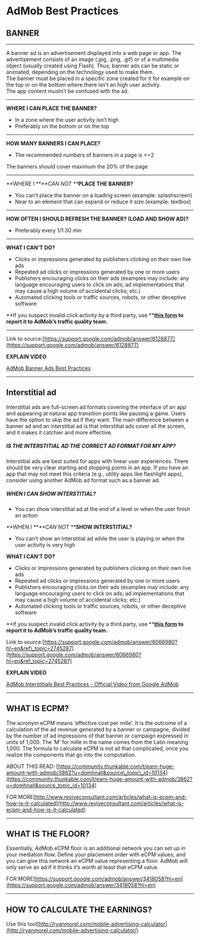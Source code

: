 # AdMob Best Practices

## BANNER

---

A banner ad is an advertisement displayed into a web page or app. The advertisement consists of an image \(.jpg, .png, .gif\) or of a multimedia object \(usually created using Flash\). Thus, banner ads can be static or animated, depending on the technology used to make them.  
The banner must be placed in a specific zone created for it for example on the top or on the bottom where there isn’t an high user activity.  
The app content mustn’t be confused with the ad.

---

**WHERE I CAN PLACE THE BANNER?**

* In a zone where the user activity isn’t high
* Preferably on the bottom or on the top

---

**HOW MANY BANNERS I CAN PLACE?**

* The recommended numbers of banners in a page is &lt;=2

The banners should cover maximum the 20% of the page

---

**WHERE I **_**CAN NOT **_**PLACE THE BANNER?**

* You can’t place the banner on a loading screen \(example: splashscreen\)
* Near to an element that can expand or reduce it size \(example: textbox\)

---

**HOW OFTEN I SHOULD REFRESH THE BANNER? \(LOAD AND SHOW AD\)?**

* Preferably every 1/1:30 min

---

**WHAT I CAN’T DO?**

* Clicks or impressions generated by publishers clicking on their own live ads
* Repeated ad clicks or impressions generated by one or more users
* Publishers encouraging clicks on their ads \(examples may include: any language encouraging users to click on ads; ad implementations that may cause a high volume of accidental clicks; etc.\)
* Automated clicking tools or traffic sources, robots, or other deceptive software

**If you suspect invalid click activity by a third party, use **[**this form**](https://support.google.com/admob/contact/invalid_activity) **to report it to AdMob’s traffic quality team.**

---

Link to source:[https://support.google.com/admob/answer/6128877](https://support.google.com/admob/answer/6128877)

**EXPLAIN VIDEO**

[AdMob Banner Ads Best Practices](https://www.youtube.com/watch?v=yTnqcz6RJ-4)

---

## Interstitial ad

Interstitial ads are full-screen ad formats covering the interface of an app and appearing at natural app transition points like pausing a game. Users have the option to skip the ad if they want. The main difference between a banner ad and an interstitial ad is that interstitial ads cover all the screen, and it makes it catchier and more effective.

##### **IS THE INTERSTITIAL AD THE CORRECT AD FORMAT FOR MY APP?**

Interstitial ads are best suited for apps with linear user experiences. There should be very clear starting and stopping points in an app. If you have an app that may not meet this criteria \(e.g., utility apps like flashlight apps\), consider using another AdMob ad format such as a banner ad.

##### **WHEN I CAN SHOW INTERSTITIAL?**

* You can show interstitial ad at the end of a level or when the user finish an action

**WHEN I **_**CAN NOT **_**SHOW INTERSTITIAL?**

* You can’t show an Interstitial ad while the user is playing or when the user activity is very high

**WHAT I CAN’T DO?**

* Clicks or impressions generated by publishers clicking on their own live ads
* Repeated ad clicks or impressions generated by one or more users
* Publishers encouraging clicks on their ads \(examples may include: any language encouraging users to click on ads; ad implementations that may cause a high volume of accidental clicks; etc.\)
* Automated clicking tools or traffic sources, robots, or other deceptive software

**If you suspect invalid click activity by a third party, use **[**this form**](https://support.google.com/admob/contact/invalid_activity) **to report it to AdMob’s traffic quality team.**

Link to source:[https://support.google.com/admob/answer/6066980?hl=en&ref\_topic=2745287](https://support.google.com/admob/answer/6066980?hl=en&ref_topic=2745287)

**EXPLAIN VIDEO**

[AdMob Interstitials Best Practices - Official Video from Google AdMob](https://www.youtube.com/watch?v=wrZiwrkQWBw)

---

## WHAT IS ECPM?

The acronym eCPM means ‘effective cost per mille’. It is the outcome of a calculation of the ad revenue generated by a banner or campagne, divided by the number of ad impressions of that banner or campaign expressed in units of 1,000. The ‘M’ for mille in the name comes from the Latin meaning 1,000. The formula to calculate eCPM is not all that complicated, once you realize the components that go into the computation.

ABOUT THIS READ: [https://community.thunkable.com/t/earn-huge-amount-with-admob/3862?u=domhnall&source\_topic\_id=10134](https://community.thunkable.com/t/earn-huge-amount-with-admob/3862?u=domhnall&source_topic_id=10134)

FOR MORE[http://www.reviveconsultant.com/articles/what-is-ecpm-and-how-is-it-calculated](http://www.reviveconsultant.com/articles/what-is-ecpm-and-how-is-it-calculated)

---

## WHAT IS THE FLOOR?

Essentially, AdMob eCPM floor is an additional network you can set up in your mediation flow. Define your placement order with eCPM values, and you can give this network an eCPM value representing a floor. AdMob will only serve an ad if it thinks it’s worth at least that eCPM value.

FOR MORE[https://support.google.com/admob/answer/3418058?hl=en](https://support.google.com/admob/answer/3418058?hl=en)

---

## HOW TO CALCULATE THE EARNINGS?

Use this tool[http://ryanmorel.com/mobile-advertising-calculator](http://ryanmorel.com/mobile-advertising-calculator/)

